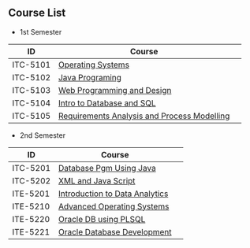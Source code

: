 


## Course List

- 1st Semester

|ID|Course||
|---|---|---|
|ITC-5101|[Operating Systems](./Operating_Systems/index.md)||
|ITC-5102|[Java Programing](./Java_Programing_1/index.md)||
|ITC-5103|[Web Programming and Design](./Web_Programming_and_Design/index.md)||
|ITC-5104|[Intro to Database and SQL](./Intro_to_Database_and_SQL/index.md)||
|ITC-5105|[Requirements Analysis and Process Modelling](./Requirements_Analysis_and_Process_Modeling/index.md)||

- 2nd Semester

|ID|Course||
|---|---|---|
|ITC-5201|[Database Pgm Using Java](./2nd/Database_Pgm_Using_Java/index.md)||
|ITC-5202|[XML and Java Script](./2nd/XML_and_Java_Script/index.md)||
|ITE-5201|[Introduction to Data Analytics](./2nd/Introduction_to_Data_Analytics/index.md)||
|ITE-5210|[Advanced Operating Systems](./2nd/Advanced_Operating_Systems/index.md)||
|ITE-5220|[Oracle DB using PLSQL](./2nd/Oracle_DB_using_PLSQL/index.md)||
|ITE-5221|[Oracle Database Development](./2nd/Oracle_Database%20Development/index.md)||


